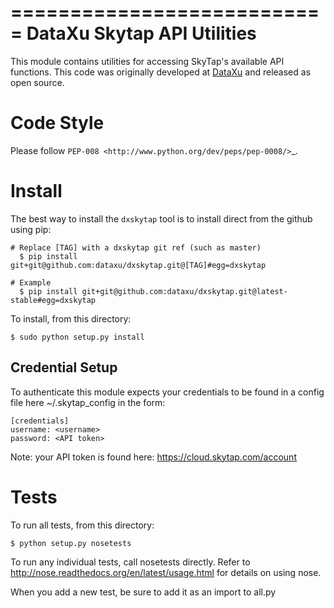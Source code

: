 ===========================
DataXu Skytap API Utilities
===========================

This module contains utilities for accessing SkyTap's available API
functions. This code was originally developed at [DataXu](http://www.dataxu.com)
and released as open source.

Code Style
==========

Please follow `PEP-008 <http://www.python.org/dev/peps/pep-0008/>`_.

Install
======

The best way to install the `dxskytap` tool is to install direct from the 
github using pip:

```
# Replace [TAG] with a dxskytap git ref (such as master)
  $ pip install git+git@github.com:dataxu/dxskytap.git@[TAG]#egg=dxskytap

# Example
  $ pip install git+git@github.com:dataxu/dxskytap.git@latest-stable#egg=dxskytap
```

To install, from this directory:

```
$ sudo python setup.py install
```

Credential Setup
----------------

To authenticate this module expects your credentials to be found in a
config file here \~/.skytap\_config in the form:

    [credentials]
    username: <username>
    password: <API token>

Note: your API token is found here: https://cloud.skytap.com/account

Tests
=====

To run all tests, from this directory:

```bash
$ python setup.py nosetests
```

To run any individual tests, call nosetests directly. Refer to 
http://nose.readthedocs.org/en/latest/usage.html for details on using nose.

When you add a new test, be sure to add it as an import to all.py

